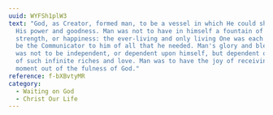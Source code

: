 ```yaml
---
uuid: WYFSh1plW3
text: "God, as Creator, formed man, to be a vessel in which He could show forth
  His power and goodness. Man was not to have in himself a fountain of life, or
  strength, or happiness: the ever-living and only living One was each moment to
  be the Communicator to him of all that he needed. Man's glory and blessedness
  was not to be independent, or dependent upon himself, but dependent on a God
  of such infinite riches and love. Man was to have the joy of receiving every
  moment out of the fulness of God."
reference: f-bXBvtyMR
category:
  - Waiting on God
  - Christ Our Life
---
```

